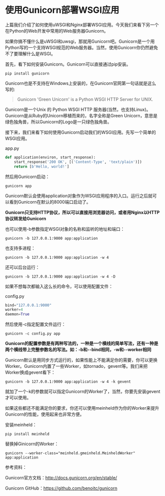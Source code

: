 # 使用Gunicorn部署WSGI应用

上篇我们介绍了如何使用uWSGI和Nginx部署WSGI应用。今天我们来看下另一个在Python的Web开发中常用的Web服务器Gunicorn。

如果你搞不懂什么是uWSGI和uwsgi，那就用Gunicorn吧。Gunicorn是一个用Python写的一个支持WSGI规范的Web服务器。当然，使用Gunicorn你仍然避免不了要理解什么是WSGI。

首先，看下如何安装Gunicorn。Gunicorn可以直接通过pip安装。

```
pip install gunicorn
```

Gunicorn也是不支持在Windows上安装的，在Gunicorn官网第一句话就是这么写的:

> Gunicorn 'Green Unicorn' is a Python WSGI HTTP Server for UNIX.

Gunicorn是一个Unix 的 Python WSGI HTTP 服务器(当然，也支持Linux)。Gunicorn是从Ruby的Unicorn移植而来的，名字全称是Green Unicorn，意思是绿色独角兽，所以Gunicorn的Logo是一只绿色独角兽。

接下来，我们来看下如何使用Gunicorn启动我们的WSGI应用。先写一个简单的WSGI应用。

app.py

```python
def application(environ, start_response):
    start_response('200 OK', [('Content-Type', 'text/plain')])
    return [b'Hello, world!']
```

然后用Gunicorn启动：

```
gunicorn app
```
Gunicorn默认会使用application对象作为WSGI应用程序的入口。运行之后就可以看到Gunicorn在默认的8000端口启动了。

**Gunicorn只支持HTTP协议，所以可以直接用浏览器访问，或者用Nginx以HTTP协议转发给Gunicorn**

也可以使用-b参数指定WSGI对象的名称和监听的地址和端口：
```
gunicorn -b 127.0.0.1:9000 app:application
```

也支持多进程：
```
gunicorn -b 127.0.0.1:9000 app:application -w 4
```

还可以后台运行：
```
gunicorn -b 127.0.0.1:9000 app:application -w 4 -D
```

如果不想每次都输入这么长的命令，可以使用配置文件：

config.py
```python
bind="127.0.0.1:9000"
worker=4
daemon=True
```

然后使用-c指定配置文件运行：
```
gunicorn -c config.py app
```

**Gunicorn的配置参数是有两种写法的，一种是一个横线的简单写法，还有一种是两个横线带上完整参数名的写法。如：-b和--bind相同，-w和--worker相同**

Gunicorn默认是用同步方式运行的，如果性能上不能满足你的需要，你可以更换Worker。Gunicorn内置了一些Worker，如tornado，gevent等。我们来把Worker换成gevent看下：
```
gunicorn -b 127.0.0.1:9000 app:application -w 4 -k gevent
```
就加了一个-k的参数就可以指定Gunicorn的Worker了，当然，你要先安装gevent才可以使用。

如果这些都还不能满足你的要求，你还可以使用meinheld作为你的Worker来提升Gunicorn的性能，使用起来也非常方便。

安装meinheld：
```
pip install meinheld
```
替换掉Ginicorn的Worker：
```
gunicorn --worker-class="meinheld.gmeinheld.MeinheldWorker" app:application
```


参考资料：

Gunicorn官方文档：http://docs.gunicorn.org/en/stable/

Gunicorn GitHub：https://github.com/benoitc/gunicorn



